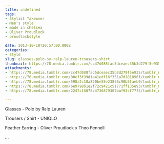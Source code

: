 ```yaml
---
title: undefined
tags:
- Stylist Takeover
- Men's style
- made in chelsea
- Oliver Proudlock
- proudlockstyle

date: 2013-10-10T20:57:00.000Z
categories:
- Style
slug: glasses-polo-by-ralp-lauren-trousers-shirt
thumbnail: https://78.media.tumblr.com/cc47d088fac5dceaec35b3d279f5e935/tumblr_muh0vbIQHR1rhrm24o1_540.jpg
attachments:
- https://78.media.tumblr.com/cc47d088fac5dceaec35b3d279f5e935/tumblr_muh0vbIQHR1rhrm24o1_1280.jpg
- https://78.media.tumblr.com/00ef3f99d1a41edf16f351a7d181096f/tumblr_muh0vbIQHR1rhrm24o2_1280.jpg
- https://78.media.tumblr.com/598a2c10a820be55e23836c90b5faeb0/tumblr_muh0vbIQHR1rhrm24o4_1280.jpg
- https://78.media.tumblr.com/6e9798b1e2f72c9421c51771ff135e93/tumblr_muh0vbIQHR1rhrm24o5_1280.jpg
- https://78.media.tumblr.com/2247c18075c4736879307baf93cf77f5/tumblr_muh0vbIQHR1rhrm24o3_1280.jpg

---
```


Glasses - Polo by Ralp Lauren 

  Trousers / Shirt - UNIQLO 

  Feather Earring - Oliver Proudlock x Theo Fennell 

 ...
